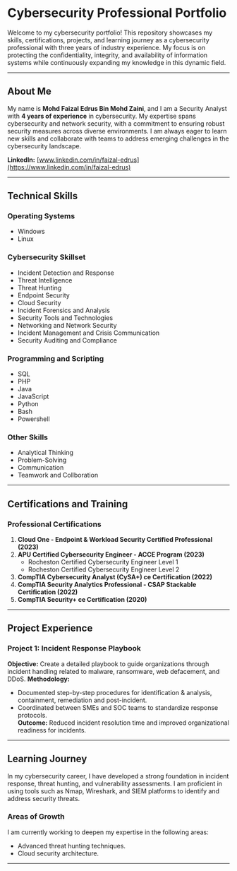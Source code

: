 # Cybersecurity Professional Portfolio

Welcome to my cybersecurity portfolio! This repository showcases my skills, certifications, projects, and learning journey as a cybersecurity professional with three years of industry experience. My focus is on protecting the confidentiality, integrity, and availability of information systems while continuously expanding my knowledge in this dynamic field.

---

## About Me
My name is **Mohd Faizal Edrus Bin Mohd Zaini**, and I am a Security Analyst with **4 years of experience** in cybersecurity. My expertise spans cybersecurity and network security, with a commitment to ensuring robust security measures across diverse environments. I am always eager to learn new skills and collaborate with teams to address emerging challenges in the cybersecurity landscape.

**LinkedIn:** [www.linkedin.com/in/faizal-edrus](https://www.linkedin.com/in/faizal-edrus)

---

## Technical Skills
### Operating Systems
- Windows
- Linux  

### Cybersecurity Skillset
- Incident Detection and Response
- Threat Intelligence
- Threat Hunting
- Endpoint Security
- Cloud Security
- Incident Forensics and Analysis
- Security Tools and Technologies
- Networking and Network Security
- Incident Management and Crisis Communication
- Security Auditing and Compliance

### Programming and Scripting
- SQL
- PHP
- Java
- JavaScript
- Python
- Bash
- Powershell 

### Other Skills
- Analytical Thinking
- Problem-Solving
- Communication
- Teamwork and Collboration

---

## Certifications and Training
### Professional Certifications
1. **Cloud One - Endpoint & Workload Security Certified Professional (2023)**
2. **APU Certified Cybersecurity Engineer - ACCE Program (2023)**
   - Rocheston Certified Cybersecurity Engineer Level 1
   - Rocheston Certified Cybersecurity Engineer Level 2
3. **CompTIA Cybersecurity Analyst (CySA+) ce Certification (2022)**
4. **CompTIA Security Analytics Professional - CSAP Stackable Certification (2022)**
5. **CompTIA Security+ ce Certification (2020)**

---

## Project Experience

### Project 1: **Incident Response Playbook**
**Objective:** Create a detailed playbook to guide organizations through incident handling related to malware, ransomware, web defacement, and DDoS.
**Methodology:**  
- Documented step-by-step procedures for identification & analysis, containment, remediation and post-incident.  
- Coordinated between SMEs and SOC teams to standardize response protocols.  
**Outcome:** Reduced incident resolution time and improved organizational readiness for incidents.

---

## Learning Journey
In my cybersecurity career, I have developed a strong foundation in incident response, threat hunting, and vulnerability assessments. I am proficient in using tools such as Nmap, Wireshark, and SIEM platforms to identify and address security threats.

### Areas of Growth
I am currently working to deepen my expertise in the following areas:  
- Advanced threat hunting techniques.  
- Cloud security architecture.

---
